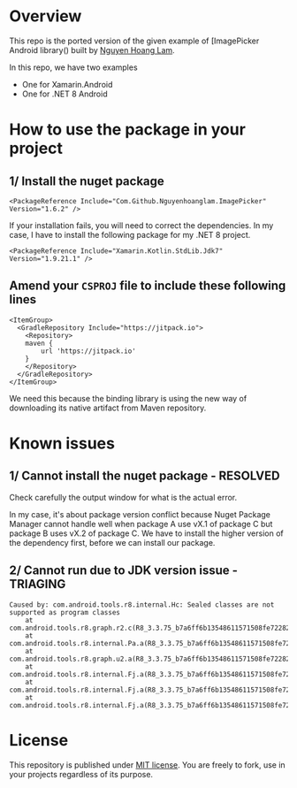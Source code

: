# Overview

This repo is the ported version of the given example of [ImagePicker Android library() built by [Nguyen Hoang Lam]().

In this repo, we have two examples
- One for Xamarin.Android
- One for .NET 8 Android

# How to use the package in your project

## 1/ Install the nuget package

```
<PackageReference Include="Com.Github.Nguyenhoanglam.ImagePicker" Version="1.6.2" />
```

If your installation fails, you will need to correct the dependencies. In my case, I have to install the following package for my .NET 8 project.

```
<PackageReference Include="Xamarin.Kotlin.StdLib.Jdk7" Version="1.9.21.1" />
```

## Amend your `CSPROJ` file to include these following lines

```
<ItemGroup>
  <GradleRepository Include="https://jitpack.io">
    <Repository>
    maven {
        url 'https://jitpack.io'
    }
    </Repository>
  </GradleRepository>
</ItemGroup>
```

We need this because the binding library is using the new way of downloading its native artifact from Maven repository.

# Known issues

## 1/ Cannot install the nuget package - RESOLVED

Check carefully the output window for what is the actual error.

In my case, it's about package version conflict because Nuget Package Manager cannot handle well when package A use vX.1 of package C but package B uses vX.2 of package C. We have to install the higher version of the dependency first, before we can install our package.

## 2/ Cannot run due to JDK version issue - TRIAGING

```
Caused by: com.android.tools.r8.internal.Hc: Sealed classes are not supported as program classes
	at com.android.tools.r8.graph.r2.c(R8_3.3.75_b7a6ff6b13548611571508fe72282c9167faa649161ca0013edfc92e19bd7e58:4)
	at com.android.tools.r8.internal.Pa.a(R8_3.3.75_b7a6ff6b13548611571508fe72282c9167faa649161ca0013edfc92e19bd7e58:349)
	at com.android.tools.r8.graph.u2.a(R8_3.3.75_b7a6ff6b13548611571508fe72282c9167faa649161ca0013edfc92e19bd7e58:42)
	at com.android.tools.r8.internal.Fj.a(R8_3.3.75_b7a6ff6b13548611571508fe72282c9167faa649161ca0013edfc92e19bd7e58:101)
	at com.android.tools.r8.internal.Fj.a(R8_3.3.75_b7a6ff6b13548611571508fe72282c9167faa649161ca0013edfc92e19bd7e58:102)
	at com.android.tools.r8.internal.Fj.a(R8_3.3.75_b7a6ff6b13548611571508fe72282c9167faa649161ca0013edfc92e19bd7e58:100)
```

# License

This repository is published under [MIT license](./LICENSE). You are freely to fork, use in your projects regardless of its purpose.